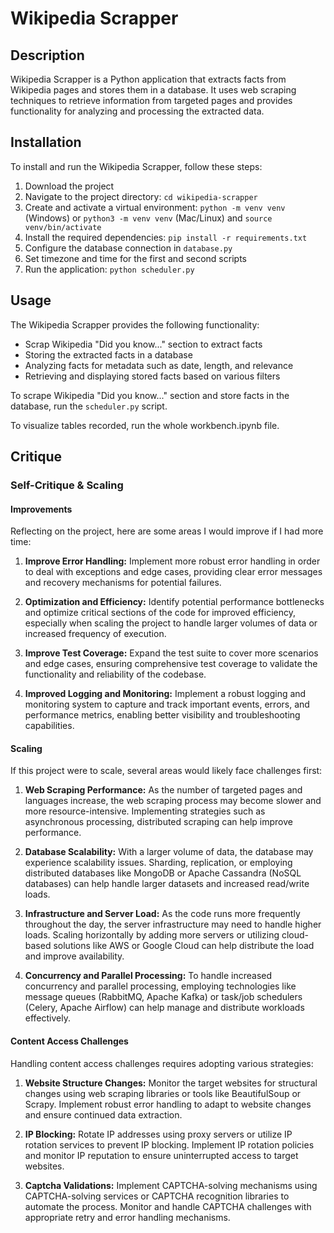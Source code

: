 # Wikipedia Scrapper

## Description

Wikipedia Scrapper is a Python application that extracts facts from Wikipedia pages and stores them in a database. It uses web scraping techniques to retrieve information from targeted pages and provides functionality for analyzing and processing the extracted data.

## Installation

To install and run the Wikipedia Scrapper, follow these steps:

1. Download the project
2. Navigate to the project directory: `cd wikipedia-scrapper`
3. Create and activate a virtual environment: `python -m venv venv` (Windows) or `python3 -m venv venv` (Mac/Linux) and `source venv/bin/activate`
4. Install the required dependencies: `pip install -r requirements.txt`
5. Configure the database connection in `database.py`
6. Set timezone and time for the first and second scripts
7. Run the application: `python scheduler.py`

## Usage

The Wikipedia Scrapper provides the following functionality:

- Scrap Wikipedia "Did you know..." section to extract facts
- Storing the extracted facts in a database
- Analyzing facts for metadata such as date, length, and relevance
- Retrieving and displaying stored facts based on various filters

To scrape Wikipedia "Did you know..." section and store facts in the database, run the `scheduler.py` script. 

To visualize tables recorded, run the whole workbench.ipynb file.

## Critique

### Self-Critique & Scaling

#### Improvements

Reflecting on the project, here are some areas I would improve if I had more time:

1. **Improve Error Handling:** Implement more robust error handling in order to deal with exceptions and edge cases, providing clear error messages and recovery mechanisms for potential failures.

2. **Optimization and Efficiency:** Identify potential performance bottlenecks and optimize critical sections of the code for improved efficiency, especially when scaling the project to handle larger volumes of data or increased frequency of execution.

3. **Improve Test Coverage:** Expand the test suite to cover more scenarios and edge cases, ensuring comprehensive test coverage to validate the functionality and reliability of the codebase.

4. **Improved Logging and Monitoring:** Implement a robust logging and monitoring system to capture and track important events, errors, and performance metrics, enabling better visibility and troubleshooting capabilities.

#### Scaling

If this project were to scale, several areas would likely face challenges first:

1. **Web Scraping Performance:** As the number of targeted pages and languages increase, the web scraping process may become slower and more resource-intensive. Implementing strategies such as asynchronous processing, distributed scraping can help improve performance.

2. **Database Scalability:** With a larger volume of data, the database may experience scalability issues. Sharding, replication, or employing distributed databases like MongoDB or Apache Cassandra (NoSQL databases) can help handle larger datasets and increased read/write loads.

3. **Infrastructure and Server Load:** As the code runs more frequently throughout the day, the server infrastructure may need to handle higher loads. Scaling horizontally by adding more servers or utilizing cloud-based solutions like AWS or Google Cloud can help distribute the load and improve availability.

4. **Concurrency and Parallel Processing:** To handle increased concurrency and parallel processing, employing technologies like message queues (RabbitMQ, Apache Kafka) or task/job schedulers (Celery, Apache Airflow) can help manage and distribute workloads effectively.

#### Content Access Challenges

Handling content access challenges requires adopting various strategies:

1. **Website Structure Changes:** Monitor the target websites for structural changes using web scraping libraries or tools like BeautifulSoup or Scrapy. Implement robust error handling to adapt to website changes and ensure continued data extraction.

2. **IP Blocking:** Rotate IP addresses using proxy servers or utilize IP rotation services to prevent IP blocking. Implement IP rotation policies and monitor IP reputation to ensure uninterrupted access to target websites.

3. **Captcha Validations:** Implement CAPTCHA-solving mechanisms using CAPTCHA-solving services or CAPTCHA recognition libraries to automate the process. Monitor and handle CAPTCHA challenges with appropriate retry and error handling mechanisms.
